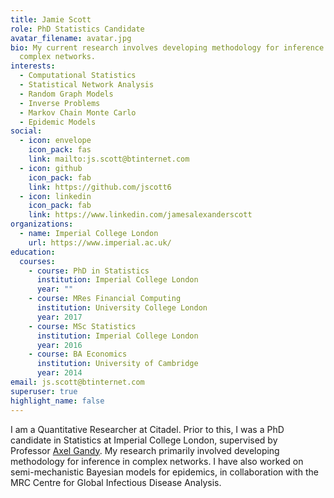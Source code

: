 ```yaml
---
title: Jamie Scott
role: PhD Statistics Candidate
avatar_filename: avatar.jpg
bio: My current research involves developing methodology for inference in
  complex networks.
interests:
  - Computational Statistics
  - Statistical Network Analysis
  - Random Graph Models
  - Inverse Problems
  - Markov Chain Monte Carlo
  - Epidemic Models
social:
  - icon: envelope
    icon_pack: fas
    link: mailto:js.scott@btinternet.com
  - icon: github
    icon_pack: fab
    link: https://github.com/jscott6
  - icon: linkedin
    icon_pack: fab
    link: https://www.linkedin.com/jamesalexanderscott
organizations:
  - name: Imperial College London
    url: https://www.imperial.ac.uk/
education:
  courses:
    - course: PhD in Statistics
      institution: Imperial College London
      year: ""
    - course: MRes Financial Computing
      institution: University College London
      year: 2017
    - course: MSc Statistics
      institution: Imperial College London
      year: 2016
    - course: BA Economics
      institution: University of Cambridge
      year: 2014
email: js.scott@btinternet.com
superuser: true
highlight_name: false
---
```

I am a Quantitative Researcher at Citadel. Prior to this, I was a PhD candidate in Statistics at Imperial College London, supervised by Professor [Axel Gandy](https://wwwf.imperial.ac.uk/~agandy/). 
My research primarily involved developing methodology for inference in complex networks. I have also worked on semi-mechanistic Bayesian models for epidemics, in collaboration with the MRC Centre for Global Infectious Disease Analysis.
